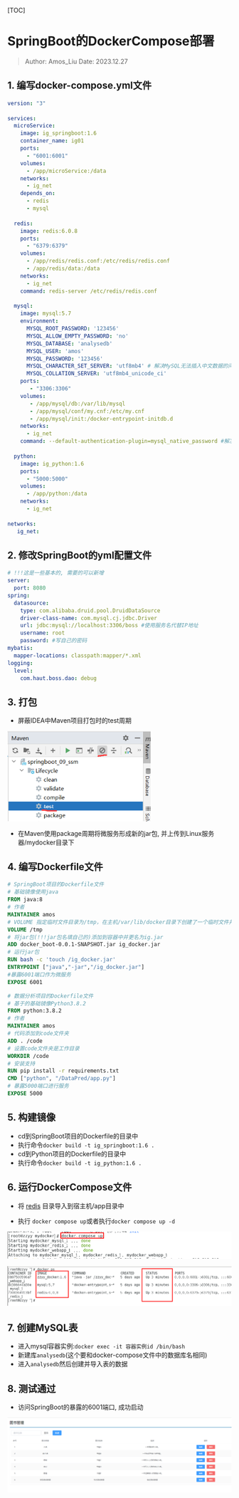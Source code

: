 [TOC]

# SpringBoot的DockerCompose部署

> Author: Amos_Liu
> Date: 2023.12.27

## 1. 编写docker-compose.yml文件

```yaml
version: "3"
 
services:
  microService:
    image: ig_springboot:1.6
    container_name: ig01
    ports:
      - "6001:6001"
    volumes:
      - /app/microService:/data
    networks: 
      - ig_net 
    depends_on: 
      - redis
      - mysql
 
  redis:
    image: redis:6.0.8
    ports:
      - "6379:6379"
    volumes:
      - /app/redis/redis.conf:/etc/redis/redis.conf
      - /app/redis/data:/data
    networks: 
      - ig_net
    command: redis-server /etc/redis/redis.conf
 
  mysql:
    image: mysql:5.7
    environment:
      MYSQL_ROOT_PASSWORD: '123456'
      MYSQL_ALLOW_EMPTY_PASSWORD: 'no'
      MYSQL_DATABASE: 'analysedb'
      MYSQL_USER: 'amos'
      MYSQL_PASSWORD: '123456'
      MYSQL_CHARACTER_SET_SERVER: 'utf8mb4' # 解决MySQL无法插入中文数据的问题
      MYSQL_COLLATION_SERVER: 'utf8mb4_unicode_ci'
    ports:
       - "3306:3306"
    volumes:
       - /app/mysql/db:/var/lib/mysql
       - /app/mysql/conf/my.cnf:/etc/my.cnf
       - /app/mysql/init:/docker-entrypoint-initdb.d
    networks:
      - ig_net
    command: --default-authentication-plugin=mysql_native_password #解决外部无法访问
  
  python:
    image: ig_python:1.6
    ports:
      - "5000:5000"
    volumes:
      - /app/python:/data
    networks:
      - ig_net
 
networks: 
   ig_net: 

```

## 2. 修改SpringBoot的yml配置文件

```yaml
# !!!这是一些基本的, 需要的可以新增
server:
  port: 8080
spring:
  datasource:
    type: com.alibaba.druid.pool.DruidDataSource
    driver-class-name: com.mysql.cj.jdbc.Driver
    url: jdbc:mysql://localhost:3306/boss #使用服务名代替IP地址
    username: root
    password: #写自己的密码
mybatis:
  mapper-locations: classpath:mapper/*.xml
logging:
  level:
    com.haut.boss.dao: debug
```

## 3. 打包

* 屏蔽IDEA中Maven项目打包时的test周期

<img src="images/MavenOP1.png" alt="MavenOP1" style="zoom:80%;" />

* 在Maven使用package周期将微服务形成新的jar包, 并上传到Linux服务器/mydocker目录下

## 4. 编写Dockerfile文件

```dockerfile
# SpringBoot项目的Dockerfile文件
# 基础镜像使用java
FROM java:8
# 作者
MAINTAINER amos
# VOLUME 指定临时文件目录为/tmp，在主机/var/lib/docker目录下创建了一个临时文件并链接到容器的/tmp
VOLUME /tmp
# 将jar包(!!!jar包名填自己的)添加到容器中并更名为ig.jar
ADD docker_boot-0.0.1-SNAPSHOT.jar ig_docker.jar
# 运行jar包
RUN bash -c 'touch /ig_docker.jar'
ENTRYPOINT ["java","-jar","/ig_docker.jar"]
#暴露6001端口作为微服务
EXPOSE 6001
```

```dockerfile
# 数据分析项目的Dockerfile文件
# 基于的基础镜像Python3.8.2
FROM python:3.8.2
# 作者
MAINTAINER amos
# 代码添加到code文件夹
ADD . /code
# 设置code文件夹是工作目录
WORKDIR /code
# 安装支持
RUN pip install -r requirements.txt
CMD ["python", "/DataPred/app.py"]
# 暴露5000端口进行服务
EXPOSE 5000
```

## 5. 构建镜像

* cd到SpringBoot项目的Dockerfile的目录中
* 执行命令`docker build -t ig_springboot:1.6 .`
* cd到Python项目的Dockerfile的目录中
* 执行命令`docker build -t ig_python:1.6 .`

## 6. 运行DockerCompose文件

* 将 [redis](redis) 目录导入到宿主机/app目录中

* 执行 `docker compose up`或者执行`docker compose up -d`

![ComposeOP01](images/ComposeOP01.png)

<img src="images/ComposeOP02.png" alt="ComposeOP02" style="zoom:80%;" />

## 7. 创建MySQL表

* 进入mysql容器实例:`docker exec -it 容器实例id /bin/bash`
* 新建库`analysedb`(这个要和docker-compose文件中的数据库名相同)
* 进入`analysedb`然后创建并导入表的数据

## 8. 测试通过

* 访问SpringBoot的暴露的6001端口, 成功启动

<img src="images/result.png" alt="image-20231227131423215" style="zoom:80%;" />